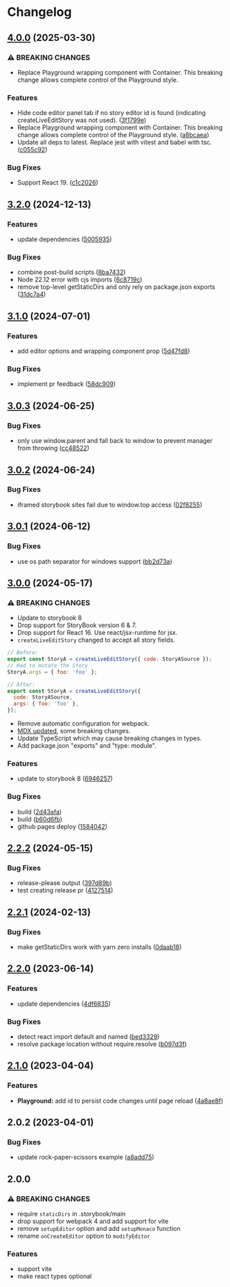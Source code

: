 # Changelog

## [4.0.0](https://github.com/JeremyRH/storybook-addon-code-editor/compare/v3.2.0...v4.0.0) (2025-03-30)


### ⚠ BREAKING CHANGES

* Replace Playground wrapping component with Container. This breaking change allows complete control of the Playground style.

### Features

* Hide code editor panel tab if no story editor id is found (indicating createLiveEditStory was not used). ([3f1799e](https://github.com/JeremyRH/storybook-addon-code-editor/commit/3f1799e6dd479edd545c7ffd4bb603e4d9aedc1b))
* Replace Playground wrapping component with Container. This breaking change allows complete control of the Playground style. ([a8bcaea](https://github.com/JeremyRH/storybook-addon-code-editor/commit/a8bcaeaf24ff02c2741d378472407bfeb258d4e9))
* Update all deps to latest. Replace jest with vitest and babel with tsc. ([c055c92](https://github.com/JeremyRH/storybook-addon-code-editor/commit/c055c926848e6dabada0caa0b5a49b41db558e70))


### Bug Fixes

* Support React 19. ([c1c2026](https://github.com/JeremyRH/storybook-addon-code-editor/commit/c1c20262baeee7f202e202e1820d797080d05490))

## [3.2.0](https://github.com/JeremyRH/storybook-addon-code-editor/compare/v3.1.0...v3.2.0) (2024-12-13)


### Features

* update dependencies ([5005935](https://github.com/JeremyRH/storybook-addon-code-editor/commit/50059352e1e9b10c3982377c6cb8990fd3bf7d6d))


### Bug Fixes

* combine post-build scripts ([8ba7432](https://github.com/JeremyRH/storybook-addon-code-editor/commit/8ba743218a16afba0b27f82743a79aca3e84a2e5))
* Node 22.12 error with cjs imports ([6c8719c](https://github.com/JeremyRH/storybook-addon-code-editor/commit/6c8719c1ea62d89e9cea78447425c6f3128fcf41))
* remove top-level getStaticDirs and only rely on package.json exports ([31dc7a4](https://github.com/JeremyRH/storybook-addon-code-editor/commit/31dc7a4e85389fbf88805e001cf70cec095a1e2f))

## [3.1.0](https://github.com/JeremyRH/storybook-addon-code-editor/compare/v3.0.3...v3.1.0) (2024-07-01)


### Features

* add editor options and wrapping component prop ([5d47fd8](https://github.com/JeremyRH/storybook-addon-code-editor/commit/5d47fd8048684b99dde98d38f4c1501bee3a025d))


### Bug Fixes

* implement pr feedback ([58dc909](https://github.com/JeremyRH/storybook-addon-code-editor/commit/58dc90928c4f8d3fe97cfdb978e76c1afd8fa3ce))

## [3.0.3](https://github.com/JeremyRH/storybook-addon-code-editor/compare/v3.0.2...v3.0.3) (2024-06-25)


### Bug Fixes

* only use window.parent and fall back to window to prevent manager from throwing ([cc48522](https://github.com/JeremyRH/storybook-addon-code-editor/commit/cc485224cf059086be21a9c9ab5d45f95e7b82a3))

## [3.0.2](https://github.com/JeremyRH/storybook-addon-code-editor/compare/v3.0.1...v3.0.2) (2024-06-24)


### Bug Fixes

* iframed storybook sites fail due to window.top access ([02f8255](https://github.com/JeremyRH/storybook-addon-code-editor/commit/02f825557e20dc6e77aa13464b8246d4ef7e1c39))

## [3.0.1](https://github.com/JeremyRH/storybook-addon-code-editor/compare/v3.0.0...v3.0.1) (2024-06-12)


### Bug Fixes

* use os path separator for windows support ([bb2d73a](https://github.com/JeremyRH/storybook-addon-code-editor/commit/bb2d73a1c7849582d0d82e31bb6acd73d30f17c7))

## [3.0.0](https://github.com/JeremyRH/storybook-addon-code-editor/compare/v2.2.2...v3.0.0) (2024-05-17)


### ⚠ BREAKING CHANGES

* Update to storybook 8
* Drop support for StoryBook version 6 & 7.
* Drop support for React 16. Use react/jsx-runtime for jsx.
* `createLiveEditStory` changed to accept all story fields.
```js
// Before:
export const StoryA = createLiveEditStory({ code: StoryASource });
// Had to mutate the Story
StoryA.args = { foo: 'foo' };
```
```js
// After:
export const StoryA = createLiveEditStory({
  code: StoryASource,
  args: { foo: 'foo' },
});
```

* Remove automatic configuration for webpack.
* [MDX updated](https://github.com/storybookjs/storybook/blob/ba69532715f162567cc17aa3a0de8ca918dfdd2c/MIGRATION.md#mdx-related-changes), some breaking changes.
* Update TypeScript which may cause breaking changes in types.
* Add package.json "exports" and "type: module".

### Features

* update to storybook 8 ([6946257](https://github.com/JeremyRH/storybook-addon-code-editor/commit/6946257e989ea361e28f1d0810a95c6c9ffc4074))


### Bug Fixes

* build ([2d43afa](https://github.com/JeremyRH/storybook-addon-code-editor/commit/2d43afaf28ad1cad075d2c624b9c4e32d5cfedf7))
* build ([b60d6fb](https://github.com/JeremyRH/storybook-addon-code-editor/commit/b60d6fb18d942fe68642457cf4f62c45fa59d54f))
* github pages deploy ([1584042](https://github.com/JeremyRH/storybook-addon-code-editor/commit/15840421a2b1500cf601fbdcc28e2f3c42503cb3))

## [2.2.2](https://github.com/JeremyRH/storybook-addon-code-editor/compare/v2.2.1...v2.2.2) (2024-05-15)


### Bug Fixes

* release-please output ([397d89b](https://github.com/JeremyRH/storybook-addon-code-editor/commit/397d89b760807aef5ee40e09860656e253115c48))
* test creating release pr ([4127514](https://github.com/JeremyRH/storybook-addon-code-editor/commit/4127514b4bf23c6e4758228a769db2a81500a060))

## [2.2.1](https://github.com/JeremyRH/storybook-addon-code-editor/compare/v2.2.0...v2.2.1) (2024-02-13)


### Bug Fixes

* make getStaticDirs work with yarn zero installs ([0daab18](https://github.com/JeremyRH/storybook-addon-code-editor/commit/0daab180298a7760e0a74a512985f72a5f1f327d))

## [2.2.0](https://github.com/JeremyRH/storybook-addon-code-editor/compare/v2.1.0...v2.2.0) (2023-06-14)


### Features

* update dependencies ([4df6835](https://github.com/JeremyRH/storybook-addon-code-editor/commit/4df6835dc5af30e229f6a06b11d8325ddc1303af))


### Bug Fixes

* detect react import default and named ([bed3329](https://github.com/JeremyRH/storybook-addon-code-editor/commit/bed3329c05064dc7839f398749d3fd0f629598a1))
* resolve package location without require.resolve ([b097d3f](https://github.com/JeremyRH/storybook-addon-code-editor/commit/b097d3f4079719a4c49eaea903657c399ac8886f))

## [2.1.0](https://github.com/JeremyRH/storybook-addon-code-editor/compare/v2.0.2...v2.1.0) (2023-04-04)


### Features

* **Playground:** add id to persist code changes until page reload ([4a8ae8f](https://github.com/JeremyRH/storybook-addon-code-editor/commit/4a8ae8f3a0877ed6c6d9c61fc2046326cea8a595))

## 2.0.2 (2023-04-01)


### Bug Fixes

* update rock-paper-scissors example ([a8add75](https://github.com/JeremyRH/storybook-addon-code-editor/commit/a8add7531d77728f8da99647c877f3311c625370))

## 2.0.0

### ⚠ BREAKING CHANGES

* require `staticDirs` in .storybook/main
* drop support for webpack 4 and add support for vite
* remove `setupEditor` option and add `setupMonaco` function
* rename `onCreateEditor` option to `modifyEditor`

### Features

* support vite
* make react types optional
